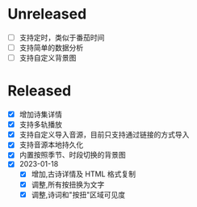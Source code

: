 # Unreleased

- [ ] 支持定时，类似于番茄时间
- [ ] 支持简单的数据分析
- [ ] 支持自定义背景图

# Released

- [x] 增加诗集详情
- [x] 支持多轨播放
- [x] 支持自定义导入音源，目前只支持通过链接的方式导入
- [x] 支持音源本地持久化
- [x] 内置按照季节、时段切换的背景图
- [x] 2023-01-18
  - [x] 增加,古诗详情及 HTML 格式复制
  - [x] 调整,所有按扭换为文字
  - [x] 调整,诗词和"按扭"区域可见度
